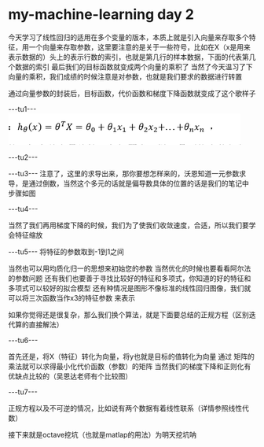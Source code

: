 # my-machine-learning day 2
今天学习了线性回归的适用在多个变量的版本，本质上就是引入向量来存取多个特征，用一个向量来存取参数，这里要注意的是关于一些符号，比如在X（x是用来表示数据的）头上的表示行数的索引，也就是第几行的样本数据，下面的代表第几个数据的索引
最后我们的目标函数就变成两个向量的乘积了
当然了今天温习了下向量的乘积，我们成绩的时候注意是对参数，也就是我们要求的数据进行转置

通过向量参数的封装后，目标函数，代价函数和梯度下降函数就变成了这个歌样子


---tu1---
![ad](https://github.com/Zr3Lm9Yh/my-machine-learning/blob/master/day%20two/img-day2/tu1.PNG)

---tu2---


---tu3---
注意了，这里的求导出来，那你要想怎样来的，沃恩知道一元参数求导，是通过倒数，当然这个多元的话就是偏导数具体的位置的话是我们的笔记中
步骤如图


---tu4---

当然了我们再用梯度下降的时候，我们为了使我们收敛速度，合适，所以我们要学会特征缩放


---tu5---
将特征的参数取到-1到1之间

当然也可以用均质化归一的思想来初始您的参数
当然优化的时候也要看看阿尔法的参数问题
还有我们也要善于寻找比较好的特征和多项式，你知道的好的特征和多项式可以较好的拟合模型
还有种情况是图形不像标准的线性回归图像，我们就可以将三次函数当作x3的特征参数
来表示


如果你觉得还是很复杂，那么我们换个算法，就是下面要总结的正规方程（区别迭代算的直接解法）


---tu6---



首先还是，将X（特征）转化为向量，将y也就是目标的值转化为向量
通过 矩阵的乘法就可以求得最小化代价函数（参数）的矩阵
当然我们的梯度下降和正则化有优缺点比较的（吴恩达老师有个比较图）



---tu7---


正规方程以及不可逆的情况，比如说有两个数据有着线性联系（详情参照线性代数）

接下来就是octave挖坑（也就是matlap的用法）为明天挖坑呐

